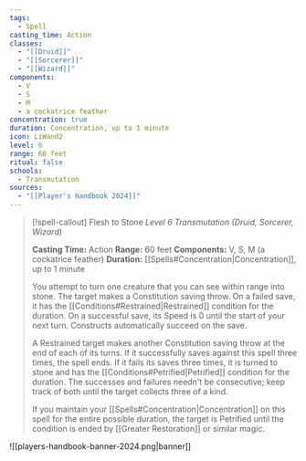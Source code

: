 ```yaml
---
tags:
  - Spell
casting_time: Action
classes:
  - "[[Druid]]"
  - "[[Sorcerer]]"
  - "[[Wizard]]"
components:
  - V
  - S
  - M
  - a cockatrice feather
concentration: true
duration: Concentration, up to 1 minute
icon: LiWand2
level: 6
range: 60 feet
ritual: false
schools:
  - Transmutation
sources: 
  - "[[Player's Handbook 2024]]"
---
```

>[!spell-callout] Flesh to Stone
>_Level 6 Transmutation (Druid, Sorcerer, Wizard)_
>
>**Casting Time:** Action
>**Range:** 60 feet
>**Components:** V, S, M (a cockatrice feather)
>**Duration:** [[Spells#Concentration\|Concentration]], up to 1 minute
>
>You attempt to turn one creature that you can see within range into stone. The target makes a Constitution saving throw. On a failed save, it has the [[Conditions#Restrained\|Restrained]] condition for the duration. On a successful save, its Speed is 0 until the start of your next turn. Constructs automatically succeed on the save.
>
>A Restrained target makes another Constitution saving throw at the end of each of its turns. If it successfully saves against this spell three times, the spell ends. If it fails its saves three times, it is turned to stone and has the [[Conditions#Petrified\|Petrified]] condition for the duration. The successes and failures needn't be consecutive; keep track of both until the target collects three of a kind.
>
>If you maintain your [[Spells#Concentration\|Concentration]] on this spell for the entire possible duration, the target is Petrified until the condition is ended by [[Greater Restoration]] or similar magic.


![[players-handbook-banner-2024.png|banner]]